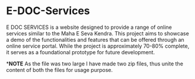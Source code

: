 # E-DOC-Services

E DOC SERVICES is a website designed to provide a range of online services similar to the Maha E Seva Kendra. This project aims to showcase a demo of the functionalities and features that can be offered through an online service portal. While the project is approximately 70-80% complete, it serves as a foundational prototype for future development.

***********NOTE**********
As the file was two large I have made two zip files, thus unite the content of both the files for usage purpose.
